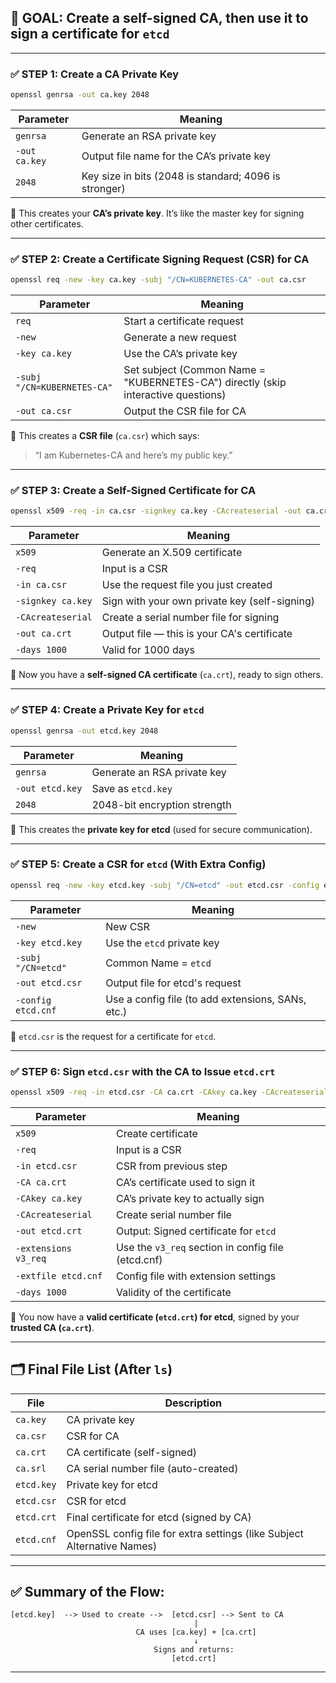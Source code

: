 ## 🎯 GOAL: Create a self-signed CA, then use it to sign a certificate for `etcd`

---

### ✅ STEP 1: Create a CA Private Key

```bash
openssl genrsa -out ca.key 2048
```

| Parameter     | Meaning                                               |
| ------------- | ----------------------------------------------------- |
| `genrsa`      | Generate an RSA private key                           |
| `-out ca.key` | Output file name for the CA’s private key             |
| `2048`        | Key size in bits (2048 is standard; 4096 is stronger) |

🔐 This creates your **CA’s private key**. It’s like the master key for signing other certificates.

---

### ✅ STEP 2: Create a Certificate Signing Request (CSR) for CA

```bash
openssl req -new -key ca.key -subj "/CN=KUBERNETES-CA" -out ca.csr
```

| Parameter                   | Meaning                                                                           |
| --------------------------- | --------------------------------------------------------------------------------- |
| `req`                       | Start a certificate request                                                       |
| `-new`                      | Generate a new request                                                            |
| `-key ca.key`               | Use the CA’s private key                                                          |
| `-subj "/CN=KUBERNETES-CA"` | Set subject (Common Name = "KUBERNETES-CA") directly (skip interactive questions) |
| `-out ca.csr`               | Output the CSR file for CA                                                        |

📄 This creates a **CSR file** (`ca.csr`) which says:

> “I am Kubernetes-CA and here’s my public key.”

---

### ✅ STEP 3: Create a **Self-Signed Certificate** for CA

```bash
openssl x509 -req -in ca.csr -signkey ca.key -CAcreateserial -out ca.crt -days 1000
```

| Parameter         | Meaning                                       |
| ----------------- | --------------------------------------------- |
| `x509`            | Generate an X.509 certificate                 |
| `-req`            | Input is a CSR                                |
| `-in ca.csr`      | Use the request file you just created         |
| `-signkey ca.key` | Sign with your own private key (self-signing) |
| `-CAcreateserial` | Create a serial number file for signing       |
| `-out ca.crt`     | Output file — this is your CA's certificate   |
| `-days 1000`      | Valid for 1000 days                           |

📜 Now you have a **self-signed CA certificate** (`ca.crt`), ready to sign others.

---

### ✅ STEP 4: Create a Private Key for `etcd`

```bash
openssl genrsa -out etcd.key 2048
```

| Parameter       | Meaning                      |
| --------------- | ---------------------------- |
| `genrsa`        | Generate an RSA private key  |
| `-out etcd.key` | Save as `etcd.key`           |
| `2048`          | 2048-bit encryption strength |

🔐 This creates the **private key for etcd** (used for secure communication).

---

### ✅ STEP 5: Create a CSR for `etcd` (With Extra Config)

```bash
openssl req -new -key etcd.key -subj "/CN=etcd" -out etcd.csr -config etcd.cnf
```

| Parameter          | Meaning                                           |
| ------------------ | ------------------------------------------------- |
| `-new`             | New CSR                                           |
| `-key etcd.key`    | Use the `etcd` private key                        |
| `-subj "/CN=etcd"` | Common Name = `etcd`                              |
| `-out etcd.csr`    | Output file for etcd's request                    |
| `-config etcd.cnf` | Use a config file (to add extensions, SANs, etc.) |

📄 `etcd.csr` is the request for a certificate for `etcd`.

---

### ✅ STEP 6: Sign `etcd.csr` with the CA to Issue `etcd.crt`

```bash
openssl x509 -req -in etcd.csr -CA ca.crt -CAkey ca.key -CAcreateserial -out etcd.crt -extensions v3_req -extfile etcd.cnf -days 1000
```

| Parameter            | Meaning                                            |
| -------------------- | -------------------------------------------------- |
| `x509`               | Create certificate                                 |
| `-req`               | Input is a CSR                                     |
| `-in etcd.csr`       | CSR from previous step                             |
| `-CA ca.crt`         | CA’s certificate used to sign it                   |
| `-CAkey ca.key`      | CA’s private key to actually sign                  |
| `-CAcreateserial`    | Create serial number file                          |
| `-out etcd.crt`      | Output: Signed certificate for `etcd`              |
| `-extensions v3_req` | Use the `v3_req` section in config file (etcd.cnf) |
| `-extfile etcd.cnf`  | Config file with extension settings                |
| `-days 1000`         | Validity of the certificate                        |

📜 You now have a **valid certificate (`etcd.crt`) for etcd**, signed by your **trusted CA (`ca.crt`)**.

---

## 🗂 Final File List (After `ls`)

| File       | Description                                                             |
| ---------- | ----------------------------------------------------------------------- |
| `ca.key`   | CA private key                                                          |
| `ca.csr`   | CSR for CA                                                              |
| `ca.crt`   | CA certificate (self-signed)                                            |
| `ca.srl`   | CA serial number file (auto-created)                                    |
| `etcd.key` | Private key for etcd                                                    |
| `etcd.csr` | CSR for etcd                                                            |
| `etcd.crt` | Final certificate for etcd (signed by CA)                               |
| `etcd.cnf` | OpenSSL config file for extra settings (like Subject Alternative Names) |

---

## ✅ Summary of the Flow:

```
[etcd.key]  --> Used to create -->  [etcd.csr] --> Sent to CA
                                         |
                            CA uses [ca.key] + [ca.crt]
                                         ↓
                                Signs and returns:
                                    [etcd.crt]
```

---

